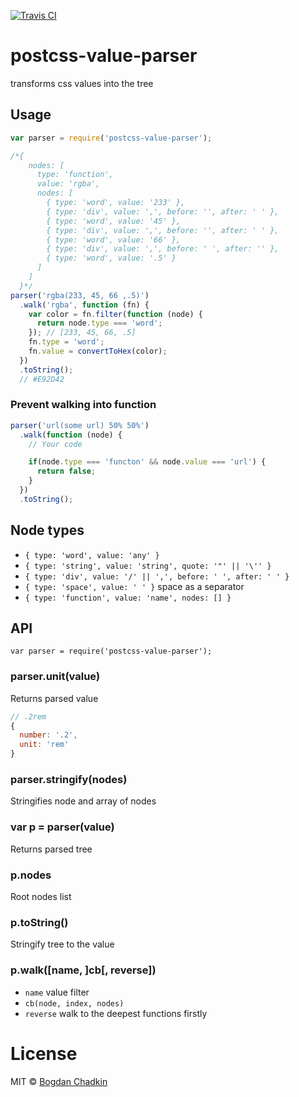 [![Travis CI](https://travis-ci.org/TrySound/postcss-value-parser.svg)](https://travis-ci.org/TrySound/postcss-value-parser)

# postcss-value-parser

transforms css values into the tree

## Usage

```js
var parser = require('postcss-value-parser');

/*{
    nodes: [
      type: 'function',
      value: 'rgba',
      nodes: [
        { type: 'word', value: '233' },
        { type: 'div', value: ',', before: '', after: ' ' },
        { type: 'word', value: '45' },
        { type: 'div', value: ',', before: '', after: ' ' },
        { type: 'word', value: '66' },
        { type: 'div', value: ',', before: ' ', after: '' },
        { type: 'word', value: '.5' }
      ]
    ]
  }*/
parser('rgba(233, 45, 66 ,.5)')
  .walk('rgba', function (fn) {
    var color = fn.filter(function (node) {
      return node.type === 'word';
    }); // [233, 45, 66, .5]
    fn.type = 'word';
    fn.value = convertToHex(color);
  })
  .toString();
  // #E92D42
```

### Prevent walking into function

```js
parser('url(some url) 50% 50%')
  .walk(function (node) {
    // Your code

    if(node.type === 'functon' && node.value === 'url') {
      return false;
    }
  })
  .toString();
```

## Node types

- `{ type: 'word', value: 'any' }`
- `{ type: 'string', value: 'string', quote: '"' || '\'' }`
- `{ type: 'div', value: '/' || ',', before: ' ', after: ' ' }`
- `{ type: 'space', value: ' ' }` space as a separator
- `{ type: 'function', value: 'name', nodes: [] }`

## API

```
var parser = require('postcss-value-parser');
```

### parser.unit(value)

Returns parsed value

```js
// .2rem
{
  number: '.2',
  unit: 'rem'
}
```
### parser.stringify(nodes)

Stringifies node and array of nodes

### var p = parser(value)

Returns parsed tree

### p.nodes

Root nodes list

### p.toString()

Stringify tree to the value

### p.walk([name, ]cb[, reverse])

- `name` value filter
- `cb(node, index, nodes)`
- `reverse` walk to the deepest functions firstly

# License

MIT © [Bogdan Chadkin](mailto:trysound@yandex.ru)
